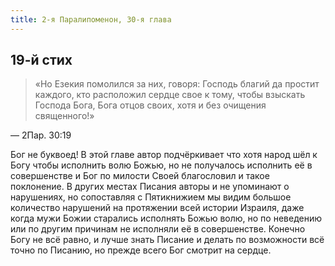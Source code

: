 ```yaml
---
title: 2-я Паралипоменон, 30-я глава
---
```


## 19-й стих

> «Но Езекия помолился за них, говоря: Господь благий да простит каждого,
> кто расположил сердце свое к тому, чтобы взыскать Господа Бога, Бога отцов своих,
> хотя и без очищения священного!»

— 2Пар. 30:19

Бог не буквоед! В этой главе автор подчёркивает что хотя народ шёл к Богу чтобы исполнить волю Божью,
но не получалось исполнить её в совершенстве и Бог по милости Своей благословил и такое поклонение.
В других местах Писания авторы и не упоминают о нарушениях, но сопоставляя с Пятикнижием мы видим
большое количество нарушений на протяжении всей истории Израиля, даже когда мужи Божии старались
исполнять Божью волю, но по неведению или по другим причинам не исполняли её в совершенстве.
Конечно Богу не всё равно, и лучше знать Писание и делать по возможности всё точно по Писанию,
но прежде всего Бог смотрит на сердце.

